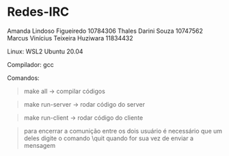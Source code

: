 # Redes-IRC
Amanda Lindoso Figueiredo			10784306
Thales Darini Souza				10747562
Marcus Vinícius Teixeira Huziwara 		11834432

Linux: WSL2 Ubuntu 20.04

Compilador: gcc

Comandos: 
> make all -> compilar códigos

> make run-server -> rodar código do server

> make run-client -> rodar código do cliente

> para encerrar a comunição entre os dois usuário é necessário que um deles digite o comando \quit quando for sua vez de enviar a mensagem
